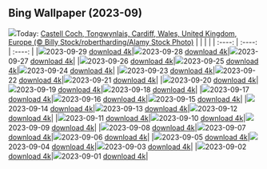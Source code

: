 ## Bing Wallpaper (2023-09)
![](https://global.bing.com/th?id=OHR.CastleCoch_EN-GB9159929259_UHD.jpg&w=1000)Today: [Castell Coch, Tongwynlais, Cardiff, Wales, United Kingdom, Europe (© Billy Stock/robertharding/Alamy Stock Photo)](https://global.bing.com/th?id=OHR.CastleCoch_EN-GB9159929259_UHD.jpg)
|      |      |      |
| :----: | :----: | :----: |
|![](https://global.bing.com/th?id=OHR.CastleCoch_EN-GB9159929259_UHD.jpg&pid=hp&w=384&h=216&rs=1&c=4)2023-09-29 [download 4k](https://global.bing.com/th?id=OHR.CastleCoch_EN-GB9159929259_UHD.jpg)|![](https://global.bing.com/th?id=OHR.MaritimeDay_EN-GB2013820526_UHD.jpg&pid=hp&w=384&h=216&rs=1&c=4)2023-09-28 [download 4k](https://global.bing.com/th?id=OHR.MaritimeDay_EN-GB2013820526_UHD.jpg)|![](https://global.bing.com/th?id=OHR.CapriKrupp_EN-GB1711538979_UHD.jpg&pid=hp&w=384&h=216&rs=1&c=4)2023-09-27 [download 4k](https://global.bing.com/th?id=OHR.CapriKrupp_EN-GB1711538979_UHD.jpg)|
|![](https://global.bing.com/th?id=OHR.VeniceSkatePark_EN-GB1268755074_UHD.jpg&pid=hp&w=384&h=216&rs=1&c=4)2023-09-26 [download 4k](https://global.bing.com/th?id=OHR.VeniceSkatePark_EN-GB1268755074_UHD.jpg)|![](https://global.bing.com/th?id=OHR.GlacierBayOtter_EN-GB0453826385_UHD.jpg&pid=hp&w=384&h=216&rs=1&c=4)2023-09-25 [download 4k](https://global.bing.com/th?id=OHR.GlacierBayOtter_EN-GB0453826385_UHD.jpg)|![](https://global.bing.com/th?id=OHR.FraserRiverBC_EN-GB9942100747_UHD.jpg&pid=hp&w=384&h=216&rs=1&c=4)2023-09-24 [download 4k](https://global.bing.com/th?id=OHR.FraserRiverBC_EN-GB9942100747_UHD.jpg)|
|![](https://global.bing.com/th?id=OHR.CottonwoodCanyon_EN-GB8971789490_UHD.jpg&pid=hp&w=384&h=216&rs=1&c=4)2023-09-23 [download 4k](https://global.bing.com/th?id=OHR.CottonwoodCanyon_EN-GB8971789490_UHD.jpg)|![](https://global.bing.com/th?id=OHR.CastellyGwyntUK_EN-GB8170990563_UHD.jpg&pid=hp&w=384&h=216&rs=1&c=4)2023-09-22 [download 4k](https://global.bing.com/th?id=OHR.CastellyGwyntUK_EN-GB8170990563_UHD.jpg)|![](https://global.bing.com/th?id=OHR.NobelNorway_EN-GB0832843869_UHD.jpg&pid=hp&w=384&h=216&rs=1&c=4)2023-09-21 [download 4k](https://global.bing.com/th?id=OHR.NobelNorway_EN-GB0832843869_UHD.jpg)|
|![](https://global.bing.com/th?id=OHR.ArkadiaPark_EN-GB2489372021_UHD.jpg&pid=hp&w=384&h=216&rs=1&c=4)2023-09-20 [download 4k](https://global.bing.com/th?id=OHR.ArkadiaPark_EN-GB2489372021_UHD.jpg)|![](https://global.bing.com/th?id=OHR.SplugenPass_EN-GB9412649229_UHD.jpg&pid=hp&w=384&h=216&rs=1&c=4)2023-09-19 [download 4k](https://global.bing.com/th?id=OHR.SplugenPass_EN-GB9412649229_UHD.jpg)|![](https://global.bing.com/th?id=OHR.MilkyWayPortugal_EN-GB2637293703_UHD.jpg&pid=hp&w=384&h=216&rs=1&c=4)2023-09-18 [download 4k](https://global.bing.com/th?id=OHR.MilkyWayPortugal_EN-GB2637293703_UHD.jpg)|
|![](https://global.bing.com/th?id=OHR.CubanTody_EN-GB2696201418_UHD.jpg&pid=hp&w=384&h=216&rs=1&c=4)2023-09-17 [download 4k](https://global.bing.com/th?id=OHR.CubanTody_EN-GB2696201418_UHD.jpg)|![](https://global.bing.com/th?id=OHR.OktoberfestWorkers_EN-GB2543811228_UHD.jpg&pid=hp&w=384&h=216&rs=1&c=4)2023-09-16 [download 4k](https://global.bing.com/th?id=OHR.OktoberfestWorkers_EN-GB2543811228_UHD.jpg)|![](https://global.bing.com/th?id=OHR.GlenariffForest_EN-GB9562740615_UHD.jpg&pid=hp&w=384&h=216&rs=1&c=4)2023-09-15 [download 4k](https://global.bing.com/th?id=OHR.GlenariffForest_EN-GB9562740615_UHD.jpg)|
|![](https://global.bing.com/th?id=OHR.MongoliaHorses_EN-GB2849288889_UHD.jpg&pid=hp&w=384&h=216&rs=1&c=4)2023-09-14 [download 4k](https://global.bing.com/th?id=OHR.MongoliaHorses_EN-GB2849288889_UHD.jpg)|![](https://global.bing.com/th?id=OHR.HemakutaHill_EN-GB2976067612_UHD.jpg&pid=hp&w=384&h=216&rs=1&c=4)2023-09-13 [download 4k](https://global.bing.com/th?id=OHR.HemakutaHill_EN-GB2976067612_UHD.jpg)|![](https://global.bing.com/th?id=OHR.NorthSeaStairs_EN-GB1069201289_UHD.jpg&pid=hp&w=384&h=216&rs=1&c=4)2023-09-12 [download 4k](https://global.bing.com/th?id=OHR.NorthSeaStairs_EN-GB1069201289_UHD.jpg)|
|![](https://global.bing.com/th?id=OHR.AyutthayaTemple_EN-GB3078921949_UHD.jpg&pid=hp&w=384&h=216&rs=1&c=4)2023-09-11 [download 4k](https://global.bing.com/th?id=OHR.AyutthayaTemple_EN-GB3078921949_UHD.jpg)|![](https://global.bing.com/th?id=OHR.MarathonMedoc_EN-GB3127993394_UHD.jpg&pid=hp&w=384&h=216&rs=1&c=4)2023-09-10 [download 4k](https://global.bing.com/th?id=OHR.MarathonMedoc_EN-GB3127993394_UHD.jpg)|![](https://global.bing.com/th?id=OHR.LastNightofProm_EN-GB3177551517_UHD.jpg&pid=hp&w=384&h=216&rs=1&c=4)2023-09-09 [download 4k](https://global.bing.com/th?id=OHR.LastNightofProm_EN-GB3177551517_UHD.jpg)|
|![](https://global.bing.com/th?id=OHR.BathCircus_EN-GB3224549053_UHD.jpg&pid=hp&w=384&h=216&rs=1&c=4)2023-09-08 [download 4k](https://global.bing.com/th?id=OHR.BathCircus_EN-GB3224549053_UHD.jpg)|![](https://global.bing.com/th?id=OHR.CamelsAbove_EN-GB1942537770_UHD.jpg&pid=hp&w=384&h=216&rs=1&c=4)2023-09-07 [download 4k](https://global.bing.com/th?id=OHR.CamelsAbove_EN-GB1942537770_UHD.jpg)|![](https://global.bing.com/th?id=OHR.CreteHarbor_EN-GB2096168331_UHD.jpg&pid=hp&w=384&h=216&rs=1&c=4)2023-09-06 [download 4k](https://global.bing.com/th?id=OHR.CreteHarbor_EN-GB2096168331_UHD.jpg)|
|![](https://global.bing.com/th?id=OHR.MountSegla_EN-GB2161222967_UHD.jpg&pid=hp&w=384&h=216&rs=1&c=4)2023-09-05 [download 4k](https://global.bing.com/th?id=OHR.MountSegla_EN-GB2161222967_UHD.jpg)|![](https://global.bing.com/th?id=OHR.JejuIsland_EN-GB2230052503_UHD.jpg&pid=hp&w=384&h=216&rs=1&c=4)2023-09-04 [download 4k](https://global.bing.com/th?id=OHR.JejuIsland_EN-GB2230052503_UHD.jpg)|![](https://global.bing.com/th?id=OHR.ManhattanAerial_EN-GB2295175560_UHD.jpg&pid=hp&w=384&h=216&rs=1&c=4)2023-09-03 [download 4k](https://global.bing.com/th?id=OHR.ManhattanAerial_EN-GB2295175560_UHD.jpg)|
|![](https://global.bing.com/th?id=OHR.HadriansWallUK_EN-GB6069588482_UHD.jpg&pid=hp&w=384&h=216&rs=1&c=4)2023-09-02 [download 4k](https://global.bing.com/th?id=OHR.HadriansWallUK_EN-GB6069588482_UHD.jpg)|![](https://global.bing.com/th?id=OHR.TurkeyTailMush_EN-GB2359636986_UHD.jpg&pid=hp&w=384&h=216&rs=1&c=4)2023-09-01 [download 4k](https://global.bing.com/th?id=OHR.TurkeyTailMush_EN-GB2359636986_UHD.jpg)|